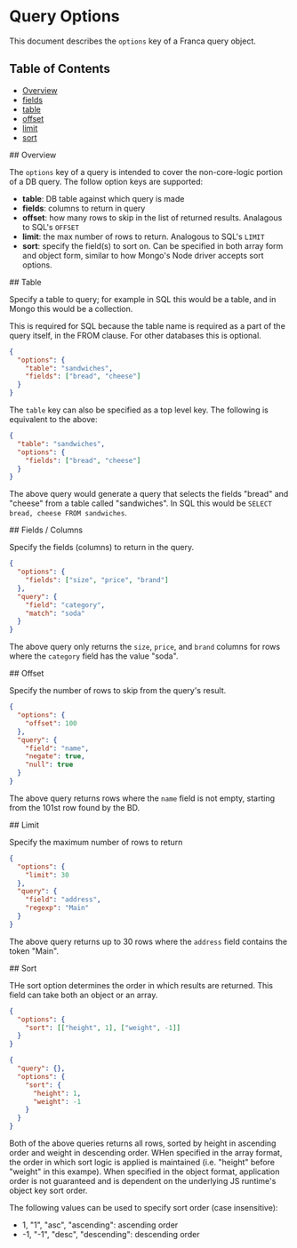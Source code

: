 # Query Options

This document describes the ```options``` key of a Franca query object.

## Table of Contents
* [Overview](#options-overview)
* [fields](#options-fields)
* [table](#options-table)
* [offset](#options-offset)
* [limit](#options-limit)
* [sort](#options-sort)


<a name="options-overview"/>
## Overview

The ```options``` key of a query is intended to cover the non-core-logic portion of a DB query. The follow option keys are supported:

* **table**: DB table against which query is made
* **fields**: columns to return in query
* **offset**: how many rows to skip in the list of returned results. Analagous to SQL's ```OFFSET```
* **limit**: the max number of rows to return. Analogous to SQL's ```LIMIT```
* **sort**: specify the field(s) to sort on. Can be specified in both array form and object form, similar to how Mongo's Node driver accepts sort options.

<a name="options-table"/>
## Table

Specify a table to query; for example in SQL this would be a table, and in Mongo this would be a collection.

This is required for SQL because the table name is required as a part of the query itself, in the FROM clause. For other databases this is optional.

```json
{
  "options": {
    "table": "sandwiches",
    "fields": ["bread", "cheese"]
  }
}
```

The ```table``` key can also be specified as a top level key. The following is equivalent to the above:

```json
{
  "table": "sandwiches",
  "options": {
    "fields": ["bread", "cheese"]
  }
}
```

The above query would generate a query that selects the fields "bread" and "cheese" from a table called "sandwiches". In SQL this would be ```SELECT bread, cheese FROM sandwiches```.

<a name="options-fields"/>
## Fields / Columns

Specify the fields (columns)  to return in the query.

```json
{
  "options": {
    "fields": ["size", "price", "brand"]
  },
  "query": {
    "field": "category",
    "match": "soda"
  }
}
```

The above query only returns the ```size```, ```price```, and ```brand``` columns for rows where the ```category``` field has the value "soda".

<a name="options-offset"/>
## Offset

Specify the number of rows to skip from the query's result.

```json
{
  "options": {
    "offset": 100
  },
  "query": {
    "field": "name",
    "negate": true,
    "null": true
  }
}
```

The above query returns rows where the ```name``` field is not empty, starting from the 101st row found by the BD.

<a name="options-limit"/>
## Limit

Specify the maximum number of rows to return

```json
{
  "options": {
    "limit": 30
  },
  "query": {
    "field": "address",
    "regexp": "Main"
  }
}
```

The above query returns up to 30 rows where the ```address``` field contains the token "Main".

<a name="options-sort">
## Sort

THe sort option determines the order in which results are returned. This field can take both an object or an array.



```json
{
  "options": {
    "sort": [["height", 1], ["weight", -1]]
  }
}
```

```json
{
  "query": {},
  "options": {
    "sort": {
      "height": 1,
      "weight": -1
    }
  }
}

```

Both of the above queries returns all rows, sorted by height in ascending order and weight in descending order. WHen specified in the array format, the order in which sort logic is applied is maintained (i.e. "height" before "weight" in this exampe). When specified in the object format, application order is not guaranteed and is dependent on the underlying JS runtime's object key sort order.

The following values can be used to specify sort order (case insensitive):

* 1, "1", "asc", "ascending": ascending order
* -1, "-1", "desc", "descending": descending order
